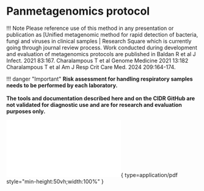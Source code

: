 # Panmetagenomics protocol

!!! Note
    Please reference use of this method in any presentation or publication as [Unified metagenomic method for rapid detection of bacteria, fungi and viruses in clinical samples | Research Square which is currently going through journal review process. Work conducted during development and evaluation of metagenomics protocols are published in Baldan R et al J Infect. 2021 83:167. Charalampous T et al Genome Medicine 2021 13:182  Charalampous T et al Am J Resp Crit Care Med. 2024 209:164-174.

!!! danger "Important"
    **Risk assessment for handling respiratory samples needs to be performed by each laboratory.**
    <br><br>
    **The tools and documentation described here and on the CIDR GitHub are not validated for diagnostic use and are for research and evaluation purposes only.**

![Alt text](./pdfs/rmg_network_panmetagenomics_lab_protocol_v1.0.pdf){ type=application/pdf style="min-height:50vh;width:100%" }